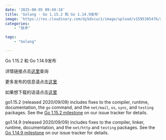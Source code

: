 ```yaml
---
date: '2025-08-05 09:48:18'
title: 'Golang - Go 1.15.2 和 Go 1.14.9发布'
image: 'https://res.cloudinary.com/dy5dvcuc1/image/upload/v1595385476/xiaorongmao/golang.jpg'
categories:
    - "技术"

tags:
    - "Golang"

---
```


Go 1.15.2 和 Go 1.14.9发布

详情链接点击[这里](https://groups.google.com/g/golang-announce/c/ipD8jvpSFtA)查询

更多发布的信息请点击[这里](https://golang.org/doc/devel/release.html#go1.15.minor)

如果想下载的话请点击[这里](https://golang.org/dl/)

go1.15.2 (released 2020/09/09) includes fixes to the compiler, runtime, documentation, the `go` command, and the `net/mail`, `os`, `sync`, and `testing` packages. See the [Go 1.15.2 milestone](https://github.com/golang/go/issues?q=milestone%3AGo1.15.2+label%3ACherryPickApproved) on our issue tracker for details.

go1.14.9 (released 2020/09/09) includes fixes to the compiler, linker, runtime, documentation, and the `net/http` and `testing` packages. See the [Go 1.14.9 milestone](https://github.com/golang/go/issues?q=milestone%3AGo1.14.9+label%3ACherryPickApproved) on our issue tracker for details.
